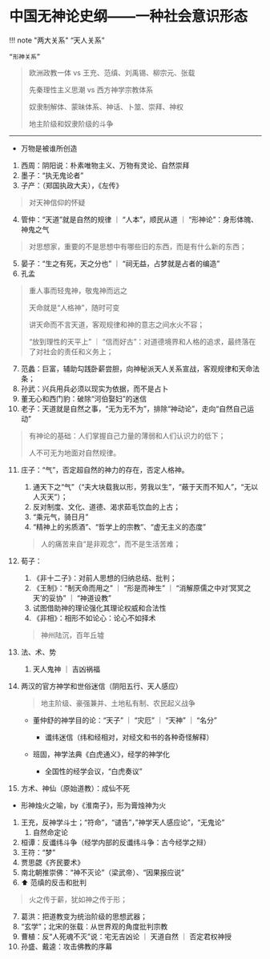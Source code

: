 # 中国无神论史纲——一种社会意识形态

!!! note "两大关系"
    “天人关系”

    “形神关系”


> 欧洲政教一体 vs 王充、范缜、刘禹锡、柳宗元、张载
>
> 先秦理性主义思潮 vs 西方神学宗教体系
>
> 奴隶制解体、蒙昧体系、神话、卜筮、崇拜、神权
>
> 地主阶级和奴隶阶级的斗争

-------


- 万物是被谁所创造
1. 西周：阴阳说：朴素唯物主义、万物有灵论、自然崇拜
2. 墨子：“执无鬼论者”
3. 子产：（郑国执政大夫），《左传》
> 对天神信仰的怀疑
4. 管仲：“天道”就是自然的规律 ｜ “人本”，顺民从道 ｜ “形神论”：身形体魄、神鬼之气
> 对思想家，重要的不是思想中有哪些旧的东西，而是有什么新的东西；

5. 晏子：“生之有死，天之分也” ｜ “祠无益，占梦就是占者的编造”
6. 孔孟
> 重人事而轻鬼神，敬鬼神而远之
> 
> 天命就是“人格神”，随时可变
>
> 讲天命而不言天道，客观规律和神的意志之间水火不容；
>
> “放到理性的天平上” ｜ “信而好古”：对道德境界和人格的追求，最终落在了对社会的责任和义务上；
7. 范蠡：巨富，辅助勾践卧薪尝胆，向神秘派天人关系宣战，客观规律和天命法条；
8. 孙武：兴兵用兵必须以现实为依据，而不是占卜
9. 董无心和西门豹：破除“河伯娶妇”的迷信
10. 老子：天道就是自然之事，“无为无不为”，排除“神动论”，走向“自然自己运动”
> 有神论的基础：人们掌握自己力量的薄弱和人们认识力的低下；
>
> 人不可无为地面对自然规律。

11. 庄子：“气”，否定超自然的神力的存在，否定人格神。
    1. 通天下之“气”（“夫大块载我以形，劳我以生”，“蔽于天而不知人”，“无以人灭天”）；
    2. 反对制度、文化、道德、渴求茹毛饮血的上古； 
    3. “乘元气，骑日月”
    4. “精神上的劣质酒”、“哲学上的宗教”、“虚无主义的态度”
    > 人的痛苦来自“是非观念”，而不是生活苦难；

12. 荀子：
    1.  《非十二子》：对前人思想的归纳总结、批判；
    2.  《王制》：“制天命而用之” ｜ “形是而神生” ｜ “消解原儒之中对‘冥冥之天’的妥协” ｜ “神道设教”
    3.  试图借助神的理论强化其理论权威和合法性
    4.  《非相》：相形不如论心：论心不如择术
    > 神州陆沉，百年丘墟  

13. 法、术、势
    1.  天人鬼神 ｜ 吉凶祸福
14. 两汉的官方神学和世俗迷信（阴阳五行、天人感应）
    > 地主阶级、豪强兼并、土地私有制、农民起义战争
    - 董仲舒的神学目的论：“天子” ｜ “灾厄” ｜ “天神” ｜ “名分”
        - 谶纬迷信（纬和经相对，对经文和书的各种奇怪解释）
        
    - 班固，神学法典《白虎通义》，经学的神学化
        - 全国性的经学会议，“白虎奏议”
15. 方术、神仙（原始道教）：成仙不死


- 形神烛火之喻，by《淮南子》，形为膏烛神为火

1. 王充，反神学斗士；“符命”，“谴告”，”神学天人感应论”，“无鬼论”
   1. 自然命定论
2. 桓谭：反谶纬斗争（经学内部的反谶纬斗争：古今经学之辩）
3. 王符：“梦”
4. 贾思勰《齐民要术》
5. 南北朝推崇佛：“神不灭论”（梁武帝）、“因果报应说”
6. ⬆️ 范缜的反击和批判
> 火之传于薪，犹如神之传于形；
7. 葛洪：把道教变为统治阶级的思想武器；
8. “玄学”；北宋的张载：从世界观的角度批判宗教
9. 曹植：反“人死魂不灭”说：宅无吉凶论 ｜ 天道自然 ｜ 否定君权神授 
10. 孙盛、戴逵：攻击佛教的序幕


